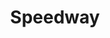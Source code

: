 ---
title: "Speedway"
url: /grand-rapids/speedway-plainfield-avenue-northeast/
shop: Lebensmittel
---